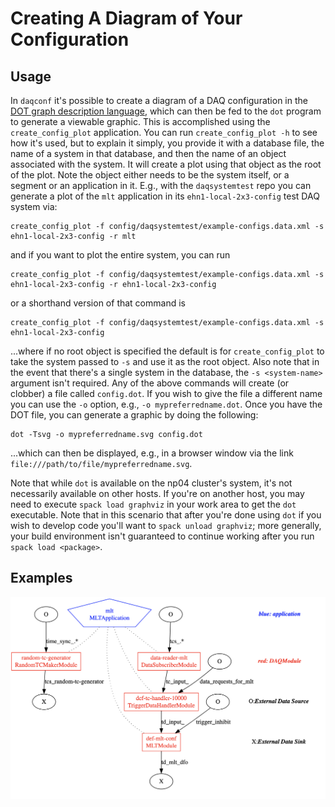 
# Creating A Diagram of Your Configuration

## Usage

In `daqconf` it's possible to create a diagram of a DAQ configuration in the [DOT graph description language](https://en.wikipedia.org/wiki/DOT_(graph_description_language)), which can then be fed to the `dot` program to generate a viewable graphic. This is accomplished using the `create_config_plot` application. You can run `create_config_plot -h` to see how it's used, but to explain it simply, you provide it with a database file, the name of a system in that database, and then the name of an object associated with the system. It will create a plot using that object as the root of the plot. Note the object either needs to be the system itself, or a segment or an application in it. E.g., with the `daqsystemtest` repo you can generate a plot of the `mlt` application in its `ehn1-local-2x3-config` test DAQ system via:
```
create_config_plot -f config/daqsystemtest/example-configs.data.xml -s ehn1-local-2x3-config -r mlt
```
and if you want to plot the entire system, you can run
```
create_config_plot -f config/daqsystemtest/example-configs.data.xml -s ehn1-local-2x3-config -r ehn1-local-2x3-config
```
or a shorthand version of that command is
```
create_config_plot -f config/daqsystemtest/example-configs.data.xml -s ehn1-local-2x3-config
```
...where if no root object is specified the default is for `create_config_plot` to take the system passed to `-s` and use it as the root object. Also note that in the event that there's a single system in the database, the `-s <system-name>` argument isn't required. Any of the above commands will create (or clobber) a file called `config.dot`. If you wish to give the file a different name you can use the `-o` option, e.g., `-o mypreferredname.dot`.  Once you have the DOT file, you can generate a graphic by doing the following:
```
dot -Tsvg -o mypreferredname.svg config.dot
``` 
...which can then be displayed, e.g., in a browser window via the link `file:///path/to/file/mypreferredname.svg`.

Note that while `dot` is available on the np04 cluster's system, it's not necessarily available on other hosts. If you're on another host, you may need to execute `spack load graphviz` in your work area to get the `dot` executable. Note that in this scenario that after you're done using `dot` if you wish to develop code you'll want to `spack unload graphviz`; more generally, your build environment isn't guaranteed to continue working after you run `spack load <package>`.

## Examples

![image](create_config_plot/mlt_plot.png)
